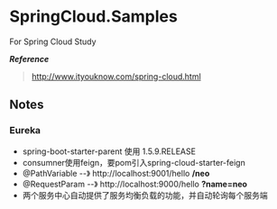 # SpringCloud.Samples
For Spring Cloud Study

***Reference***
> http://www.ityouknow.com/spring-cloud.html

## Notes
### Eureka
  + spring-boot-starter-parent 使用 1.5.9.RELEASE
  + consumner使用feign，要pom引入spring-cloud-starter-feign
  + @PathVariable --》 http://localhost:9001/hello **/neo**
  + @RequestParam --》 http://localhost:9000/hello **?name=neo**
  + 两个服务中心自动提供了服务均衡负载的功能，并自动轮询每个服务端
